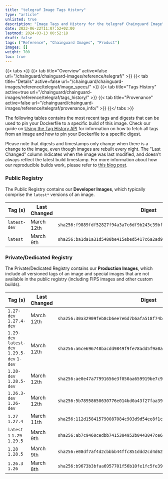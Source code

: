 ```yaml
---
title: "telegraf Image Tags History"
type: "article"
unlisted: true
description: "Image Tags and History for the telegraf Chainguard Image"
date: 2023-06-22T11:07:52+02:00
lastmod: 2024-03-13 00:52:18
draft: false
tags: ["Reference", "Chainguard Images", "Product"]
images: []
weight: 700
toc: true
---
```


{{< tabs >}}
{{< tab title="Overview" active=false url="/chainguard/chainguard-images/reference/telegraf/" >}}
{{< tab title="Details" active=false url="/chainguard/chainguard-images/reference/telegraf/image_specs/" >}}
{{< tab title="Tags History" active=true url="/chainguard/chainguard-images/reference/telegraf/tags_history/" >}}
{{< tab title="Provenance" active=false url="/chainguard/chainguard-images/reference/telegraf/provenance_info/" >}}
{{</ tabs >}}

The following tables contains the most recent tags and digests that can be used to pin your Dockerfile to a specific build of this image. Check our guide on [Using the Tag History API](/chainguard/chainguard-images/using-the-tag-history-api/) for information on how to fetch all tags from an image and how to pin your Dockerfile to a specific digest.

Please note that digests and timestamps only change when there is a change to the image, even though images are rebuilt every night. The "Last Changed" column indicates when the image was last modified, and doesn't always reflect the latest build timestamp. For more information about how our reproducible builds work, please refer to [this blog post](https://www.chainguard.dev/unchained/reproducing-chainguards-reproducible-image-builds).

### Public Registry
The Public Registry contains our **Developer Images**, which typically comprise the `latest*` versions of an image.

| Tag (s)       | Last Changed | Digest                                                                    |
|---------------|--------------|---------------------------------------------------------------------------|
|  `latest-dev` | March 12th   | `sha256:f9889fdf52827f94a3a7c6df9b243c39bf6abc5f945b130279f573fa84aa986e` |
|  `latest`     | March 9th    | `sha256:ba1da1a31d5480be415ebed5417c6a2ad9a7a9fa15cf7a47550fecd10b828bcf` |


### Private/Dedicated Registry
The Private/Dedicated Registry contains our **Production Images**, which include all versioned tags of an image and special images that are not available in the public registry (including FIPS images and other custom builds).

| Tag (s)                                       | Last Changed | Digest                                                                    |
|-----------------------------------------------|--------------|---------------------------------------------------------------------------|
|  `1.27-dev` `1.27.4-dev`                      | March 12th   | `sha256:30a32909feb8cb6ee7e6d7b6afa518f74b337053d511120c1e24ef10adff1c37` |
|  `1.29-dev` `latest-dev` `1.29.5-dev` `1-dev` | March 12th   | `sha256:a6ce696748bacdd9849f9fe78add5f9a0aba9f5a97ee117ef9b2df9527c4b739` |
|  `1.28-dev` `1.28.5-dev`                      | March 12th   | `sha256:ae0e47a77991656e3f050aa659919be7c999c71301a85f868eae9b1d9381fcee` |
|  `1.26.3-dev` `1.26-dev`                      | March 12th   | `sha256:5b78958650630776e014bd0a43f27faa395de24b350b785dec92e4c11d733b2a` |
|  `1.27` `1.27.4`                              | March 11th   | `sha256:112d158415790087084c903d9d54ee8f1c74ec37465f8ad71d6f810c503514fa` |
|  `latest` `1` `1.29` `1.29.5`                 | March 9th    | `sha256:ab7c9460cedbb7415304952b0443047ce63d2824f9188e23f1cdba64b8af8f98` |
|  `1.28` `1.28.5`                              | March 9th    | `sha256:e08df7af4d2cbbbb44ffc851ddd2cd4d624e6f4b74a906c3120eb558d254881c` |
|  `1.26.3` `1.26`                              | March 8th    | `sha256:b9673b3bfaa6957701f56b10fe1fc5fe39b24e5f0e739cd857427c807ff181fe` |

